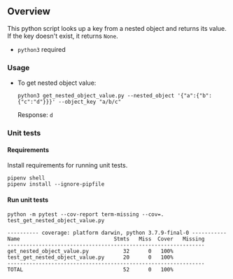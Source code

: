 ## Overview

This python script looks up a key from a nested object and returns its value. If the key doesn't exist, it returns `None`.

- `python3` required

### Usage
- To get nested object value:

    ```
    python3 get_nested_object_value.py --nested_object '{"a":{"b":{"c":"d"}}}' --object_key "a/b/c"
    ```

    Response: `d`

### Unit tests
#### Requirements
Install requirements for running unit tests.
```
pipenv shell
pipenv install --ignore-pipfile
```

#### Run unit tests
```
python -m pytest --cov-report term-missing --cov=. test_get_nested_object_value.py
```

```
---------- coverage: platform darwin, python 3.7.9-final-0 -----------
Name                              Stmts   Miss  Cover   Missing
---------------------------------------------------------------
get_nested_object_value.py           32      0   100%
test_get_nested_object_value.py      20      0   100%
---------------------------------------------------------------
TOTAL                                52      0   100%
````